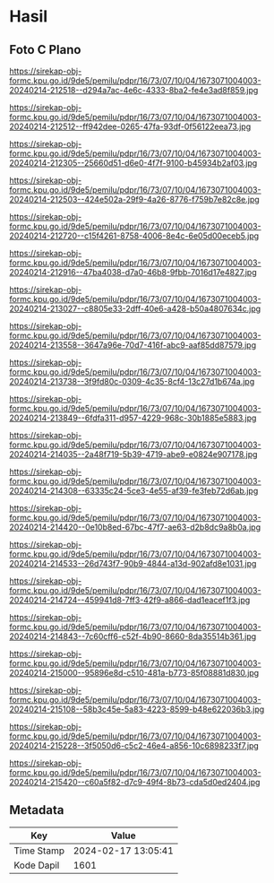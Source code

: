 # Hasil

## Foto C Plano

https://sirekap-obj-formc.kpu.go.id/9de5/pemilu/pdpr/16/73/07/10/04/1673071004003-20240214-212518--d294a7ac-4e6c-4333-8ba2-fe4e3ad8f859.jpg

https://sirekap-obj-formc.kpu.go.id/9de5/pemilu/pdpr/16/73/07/10/04/1673071004003-20240214-212512--ff942dee-0265-47fa-93df-0f56122eea73.jpg

https://sirekap-obj-formc.kpu.go.id/9de5/pemilu/pdpr/16/73/07/10/04/1673071004003-20240214-212305--25660d51-d6e0-4f7f-9100-b45934b2af03.jpg

https://sirekap-obj-formc.kpu.go.id/9de5/pemilu/pdpr/16/73/07/10/04/1673071004003-20240214-212503--424e502a-29f9-4a26-8776-f759b7e82c8e.jpg

https://sirekap-obj-formc.kpu.go.id/9de5/pemilu/pdpr/16/73/07/10/04/1673071004003-20240214-212720--c15f4261-8758-4006-8e4c-6e05d00eceb5.jpg

https://sirekap-obj-formc.kpu.go.id/9de5/pemilu/pdpr/16/73/07/10/04/1673071004003-20240214-212916--47ba4038-d7a0-46b8-9fbb-7016d17e4827.jpg

https://sirekap-obj-formc.kpu.go.id/9de5/pemilu/pdpr/16/73/07/10/04/1673071004003-20240214-213027--c8805e33-2dff-40e6-a428-b50a4807634c.jpg

https://sirekap-obj-formc.kpu.go.id/9de5/pemilu/pdpr/16/73/07/10/04/1673071004003-20240214-213558--3647a96e-70d7-416f-abc9-aaf85dd87579.jpg

https://sirekap-obj-formc.kpu.go.id/9de5/pemilu/pdpr/16/73/07/10/04/1673071004003-20240214-213738--3f9fd80c-0309-4c35-8cf4-13c27d1b674a.jpg

https://sirekap-obj-formc.kpu.go.id/9de5/pemilu/pdpr/16/73/07/10/04/1673071004003-20240214-213849--6fdfa311-d957-4229-968c-30b1885e5883.jpg

https://sirekap-obj-formc.kpu.go.id/9de5/pemilu/pdpr/16/73/07/10/04/1673071004003-20240214-214035--2a48f719-5b39-4719-abe9-e0824e907178.jpg

https://sirekap-obj-formc.kpu.go.id/9de5/pemilu/pdpr/16/73/07/10/04/1673071004003-20240214-214308--63335c24-5ce3-4e55-af39-fe3feb72d6ab.jpg

https://sirekap-obj-formc.kpu.go.id/9de5/pemilu/pdpr/16/73/07/10/04/1673071004003-20240214-214420--0e10b8ed-67bc-47f7-ae63-d2b8dc9a8b0a.jpg

https://sirekap-obj-formc.kpu.go.id/9de5/pemilu/pdpr/16/73/07/10/04/1673071004003-20240214-214533--26d743f7-90b9-4844-a13d-902afd8e1031.jpg

https://sirekap-obj-formc.kpu.go.id/9de5/pemilu/pdpr/16/73/07/10/04/1673071004003-20240214-214724--459941d8-7ff3-42f9-a866-dad1eacef1f3.jpg

https://sirekap-obj-formc.kpu.go.id/9de5/pemilu/pdpr/16/73/07/10/04/1673071004003-20240214-214843--7c60cff6-c52f-4b90-8660-8da35514b361.jpg

https://sirekap-obj-formc.kpu.go.id/9de5/pemilu/pdpr/16/73/07/10/04/1673071004003-20240214-215000--95896e8d-c510-481a-b773-85f08881d830.jpg

https://sirekap-obj-formc.kpu.go.id/9de5/pemilu/pdpr/16/73/07/10/04/1673071004003-20240214-215108--58b3c45e-5a83-4223-8599-b48e622036b3.jpg

https://sirekap-obj-formc.kpu.go.id/9de5/pemilu/pdpr/16/73/07/10/04/1673071004003-20240214-215228--3f5050d6-c5c2-46e4-a856-10c6898233f7.jpg

https://sirekap-obj-formc.kpu.go.id/9de5/pemilu/pdpr/16/73/07/10/04/1673071004003-20240214-215420--c60a5f82-d7c9-49f4-8b73-cda5d0ed2404.jpg


## Metadata

| Key        | Value               |
| ---------- | ------------------- |
| Time Stamp | 2024-02-17 13:05:41 |
| Kode Dapil | 1601                |




